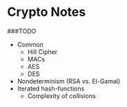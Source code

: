 Crypto Notes
==============

###TODO

 * Common
   * Hill Cipher
   * MACs
   * AES
   * DES
 * Nondeterminism (RSA vs. El-Gamal)
 * Iterated hash-functions
   * Complexity of collisions
